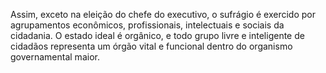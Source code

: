 ﻿Assim, exceto na eleição do chefe do executivo, o sufrágio é exercido por agrupamentos econômicos, profissionais, intelectuais e sociais da cidadania. O estado ideal é orgânico, e todo grupo livre e inteligente de cidadãos representa um órgão vital e funcional dentro do organismo governamental maior.